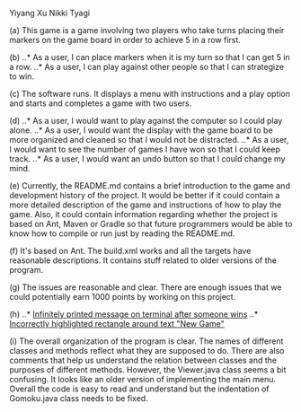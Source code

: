 Yiyang Xu
Nikki Tyagi

(a) This game is a game involving two players who take turns placing their markers on the game board in order to achieve 5 in a row first.

(b)
..* As a user, I can place markers when it is my turn so that I can get 5 in a row.
..* As a user, I can play against other people so that I can strategize to win.

(c) The software runs. It displays a menu with instructions and a play option and starts and completes a game with two users.

(d)
..* As a user, I would want to play against the computer so I could play alone.
..* As a user, I would want the display with the game board to be more organized and cleaned so that I would not be distracted.
..* As a user, I would want to see the number of games I have won so that I could keep track.
..* As a user, I would want an undo button so that I could change my mind.

(e) Currently, the README.md contains a brief introduction to the game and development history of the project. It would be better if it could contain a more detailed description of the game and instructions of how to play the game. Also, it could contain information regarding whether the project is based on Ant, Maven or Gradle so that future programmers would be able to know how to compile or run just by reading the README.md.

(f) It's based on Ant. The build.xml works and all the targets have reasonable descriptions. It contains stuff related to older versions of the program.

(g) The issues are reasonable and clear. There are enough issues that we could potentially earn 1000 points by working on this project.

(h)
..* [Infinitely printed message on terminal after someone wins](https://github.com/ucsb-cs56-projects/cs56-games-gomoku/issues/52)
..* [Incorrectly highlighted rectangle around text "New Game"](https://github.com/ucsb-cs56-projects/cs56-games-gomoku/issues/53)

(i) The overall organization of the program is clear. The names of different classes and methods reflect what they are supposed to do. There are also comments that help us understand the relation between classes and the purposes of different methods. However, the Viewer.java class seems a bit confusing. It looks like an older version of implementing the main menu. Overall the code is easy to read and understand but the indentation of Gomoku.java class needs to be fixed. 

